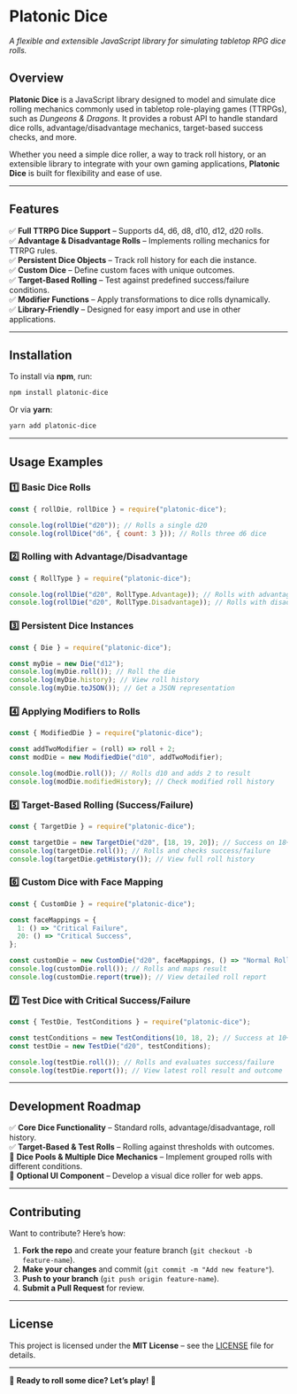 # Platonic Dice

_A flexible and extensible JavaScript library for simulating tabletop RPG dice rolls._

## Overview

**Platonic Dice** is a JavaScript library designed to model and simulate dice rolling mechanics commonly used in tabletop role-playing games (TTRPGs), such as _Dungeons & Dragons_. It provides a robust API to handle standard dice rolls, advantage/disadvantage mechanics, target-based success checks, and more.

Whether you need a simple dice roller, a way to track roll history, or an extensible library to integrate with your own gaming applications, **Platonic Dice** is built for flexibility and ease of use.

---

## Features

✅ **Full TTRPG Dice Support** – Supports d4, d6, d8, d10, d12, d20 rolls.  
✅ **Advantage & Disadvantage Rolls** – Implements rolling mechanics for TTRPG rules.  
✅ **Persistent Dice Objects** – Track roll history for each die instance.  
✅ **Custom Dice** – Define custom faces with unique outcomes.  
✅ **Target-Based Rolling** – Test against predefined success/failure conditions.  
✅ **Modifier Functions** – Apply transformations to dice rolls dynamically.  
✅ **Library-Friendly** – Designed for easy import and use in other applications.

---

## Installation

To install via **npm**, run:

```bash
npm install platonic-dice
```

Or via **yarn**:

```bash
yarn add platonic-dice
```

---

## Usage Examples

### 1️⃣ Basic Dice Rolls

```javascript
const { rollDie, rollDice } = require("platonic-dice");

console.log(rollDie("d20")); // Rolls a single d20
console.log(rollDice("d6", { count: 3 })); // Rolls three d6 dice
```

### 2️⃣ Rolling with Advantage/Disadvantage

```javascript
const { RollType } = require("platonic-dice");

console.log(rollDie("d20", RollType.Advantage)); // Rolls with advantage
console.log(rollDie("d20", RollType.Disadvantage)); // Rolls with disadvantage
```

### 3️⃣ Persistent Dice Instances

```javascript
const { Die } = require("platonic-dice");

const myDie = new Die("d12");
console.log(myDie.roll()); // Roll the die
console.log(myDie.history); // View roll history
console.log(myDie.toJSON()); // Get a JSON representation
```

### 4️⃣ Applying Modifiers to Rolls

```javascript
const { ModifiedDie } = require("platonic-dice");

const addTwoModifier = (roll) => roll + 2;
const modDie = new ModifiedDie("d10", addTwoModifier);

console.log(modDie.roll()); // Rolls d10 and adds 2 to result
console.log(modDie.modifiedHistory); // Check modified roll history
```

### 5️⃣ Target-Based Rolling (Success/Failure)

```javascript
const { TargetDie } = require("platonic-dice");

const targetDie = new TargetDie("d20", [18, 19, 20]); // Success on 18+
console.log(targetDie.roll()); // Rolls and checks success/failure
console.log(targetDie.getHistory()); // View full roll history
```

### 6️⃣ Custom Dice with Face Mapping

```javascript
const { CustomDie } = require("platonic-dice");

const faceMappings = {
  1: () => "Critical Failure",
  20: () => "Critical Success",
};

const customDie = new CustomDie("d20", faceMappings, () => "Normal Roll");
console.log(customDie.roll()); // Rolls and maps result
console.log(customDie.report(true)); // View detailed roll report
```

### 7️⃣ Test Dice with Critical Success/Failure

```javascript
const { TestDie, TestConditions } = require("platonic-dice");

const testConditions = new TestConditions(10, 18, 2); // Success at 10+, Crit at 18+, Fail at 2-
const testDie = new TestDie("d20", testConditions);

console.log(testDie.roll()); // Rolls and evaluates success/failure
console.log(testDie.report()); // View latest roll result and outcome
```

---

## Development Roadmap

✅ **Core Dice Functionality** – Standard rolls, advantage/disadvantage, roll history.  
✅ **Target-Based & Test Rolls** – Rolling against thresholds with outcomes.  
🔲 **Dice Pools & Multiple Dice Mechanics** – Implement grouped rolls with different conditions.  
🔲 **Optional UI Component** – Develop a visual dice roller for web apps.

---

## Contributing

Want to contribute? Here’s how:

1. **Fork the repo** and create your feature branch (`git checkout -b feature-name`).
2. **Make your changes** and commit (`git commit -m "Add new feature"`).
3. **Push to your branch** (`git push origin feature-name`).
4. **Submit a Pull Request** for review.

---

## License

This project is licensed under the **MIT License** – see the [LICENSE](LICENSE) file for details.

---

🚀 **Ready to roll some dice? Let’s play!** 🎲
